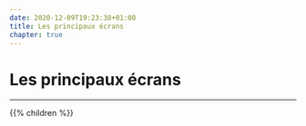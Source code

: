 ```yaml
---
date: 2020-12-09T19:23:38+01:00
title: Les principaux écrans
chapter: true
---
```


# Les principaux écrans

---

{{% children %}}
